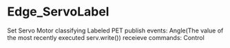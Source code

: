 # Edge_ServoLabel

Set Servo Motor classifying Labeled PET
publish events: Angle(The value of the most recently executed serv.write())
receieve commands: Control
